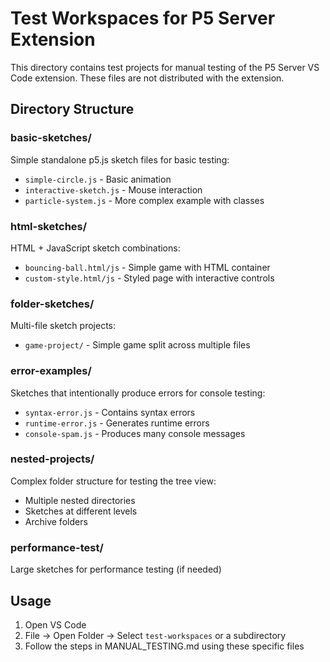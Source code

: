 # Test Workspaces for P5 Server Extension

This directory contains test projects for manual testing of the P5 Server VS Code extension. These files are not distributed with the extension.

## Directory Structure

### basic-sketches/
Simple standalone p5.js sketch files for basic testing:
- `simple-circle.js` - Basic animation
- `interactive-sketch.js` - Mouse interaction
- `particle-system.js` - More complex example with classes

### html-sketches/
HTML + JavaScript sketch combinations:
- `bouncing-ball.html/js` - Simple game with HTML container
- `custom-style.html/js` - Styled page with interactive controls

### folder-sketches/
Multi-file sketch projects:
- `game-project/` - Simple game split across multiple files

### error-examples/
Sketches that intentionally produce errors for console testing:
- `syntax-error.js` - Contains syntax errors
- `runtime-error.js` - Generates runtime errors
- `console-spam.js` - Produces many console messages

### nested-projects/
Complex folder structure for testing the tree view:
- Multiple nested directories
- Sketches at different levels
- Archive folders

### performance-test/
Large sketches for performance testing (if needed)

## Usage

1. Open VS Code
2. File → Open Folder → Select `test-workspaces` or a subdirectory
3. Follow the steps in MANUAL_TESTING.md using these specific files